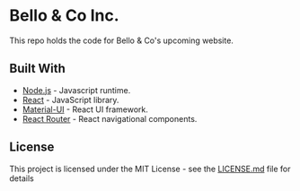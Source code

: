 # Bello & Co Inc.

This repo holds the code for Bello & Co's upcoming website.

## Built With

- [Node.js](https://nodejs.org/en/) - Javascript runtime.
- [React](https://reactjs.org/) - JavaScript library.
- [Material-UI](https://material-ui.com/) - React UI framework.
- [React Router](https://reactrouter.com/) - React navigational components.

## License

This project is licensed under the MIT License - see the [LICENSE.md](LICENSE) file for details

